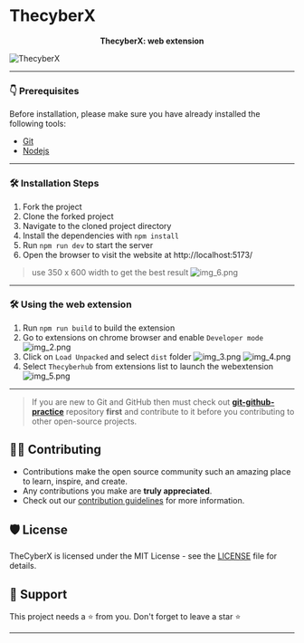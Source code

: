 # ThecyberX

<p align="center">
<b> ThecyberX: web extension </b>
</p>

![ThecyberX](src/assets/img.png)

---

### 👇 Prerequisites

Before installation, please make sure you have already installed the following tools:

- [Git](https://git-scm.com/downloads)
- [Nodejs](https://nodejs.org/en/download/)

---

### 🛠️ Installation Steps

1. Fork the project
2. Clone the forked project
3. Navigate to the cloned project directory
4. Install the dependencies with `npm install`
5. Run `npm run dev` to start the server
6. Open the browser to visit the website at http://localhost:5173/

> use 350 x 600 width to get the best result
> ![img_6.png](src/assets/img_6.png)

---

### 🛠️ Using the web extension

1. Run `npm run build` to build the extension
2. Go to extensions on chrome browser and enable `Developer mode`
   ![img_2.png](src/assets/img_2.png)
3. Click on `Load Unpacked` and select `dist` folder
   ![img_3.png](src/assets/img_3.png)
   ![img_4.png](src/assets/img_4.png)
4. Select `Thecyberhub` from extensions list to launch the webextension
   ![img_5.png](src/assets/img_5.png)

---

> If you are new to Git and GitHub then must check out **[git-github-practice](https://github.com/CryptoverseWeb3/git-github-practice)** repository **first** and contribute to it before you contributing to other open-source projects.

## 👨‍💻 Contributing

- Contributions make the open source community such an amazing place to learn, inspire, and create.
- Any contributions you make are **truly appreciated**.
- Check out our [contribution guidelines](/CONTRIBUTING.md) for more information.

## 🛡️ License

TheCyberX is licensed under the MIT License - see the [LICENSE](LICENSE) file for details.

## 🙏 Support

This project needs a ⭐️ from you. Don't forget to leave a star ⭐️

---
